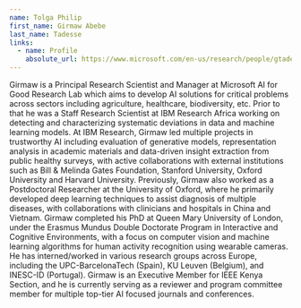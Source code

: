```yaml
---
name: Tolga Philip
first_name: Girmaw Abebe 
last_name: Tadesse
links:
  - name: Profile
    absolute_url: https://www.microsoft.com/en-us/research/people/gtadesse/
---
```


Girmaw is a Principal Research Scientist and Manager at Microsoft AI for Good Research Lab which aims to develop AI solutions for critical problems across sectors including agriculture, healthcare, biodiversity, etc. Prior to that he was a Staff Research Scientist at IBM Research Africa working on detecting and characterizing systematic deviations in data and machine learning models. At IBM Research, Girmaw led multiple projects in trustworthy AI including evaluation of generative models, representation analysis in academic materials and data-driven insight extraction from public healthy surveys, with active collaborations with external institutions such as Bill & Melinda Gates Foundation, Stanford University, Oxford University and Harvard University. Previously, Girmaw also worked as a Postdoctoral Researcher at the University of Oxford, where he primarily developed deep learning techniques to assist diagnosis of multiple diseases, with collaborations with clinicians and hospitals in China and Vietnam. Girmaw completed his PhD at Queen Mary University of London, under the Erasmus Mundus Double Doctorate Program in Interactive and Cognitive Environments, with a focus on computer vision and machine learning algorithms for human activity recognition using wearable cameras. He has interned/worked in various research groups across Europe, including the UPC-BarcelonaTech (Spain), KU Leuven (Belgium), and INESC-ID (Portugal). Girmaw is an Executive Member for IEEE Kenya Section, and he is currently serving as a reviewer and program committee member for multiple top-tier AI focused journals and conferences.
